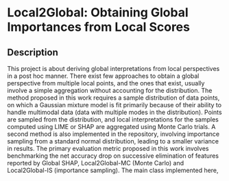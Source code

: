 # Local2Global: Obtaining Global Importances from Local Scores

## Description

This project is about deriving global interpretations from local perspectives in a post hoc manner. There exist few approaches to obtain a global perspective from multiple local points, and the ones that exist, usually involve a simple aggregation without accounting for the distribution.
The method proposed in this work requires a sample distribution of data points, on which a Gaussian mixture model is fit primarily because of their ability to handle multimodal data (data with multiple modes in the distribution). Points are sampled from the distribution, and local interpretations for the samples computed using LIME or SHAP are aggregated using Monte Carlo trials.
A second method is also implemented in the repository, involving importance sampling from a standard normal distribution, leading to a smaller variance in results.
The primary evaluation metric proposed in this work involves benchmarking the net accuracy drop on successive elimination of features reported by Global SHAP, Local2Global-MC (Monte Carlo) and Local2Global-IS (importance sampling). The main class implemented here, 